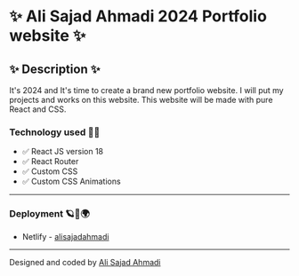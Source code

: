 # ✨ Ali Sajad Ahmadi 2024 Portfolio website ✨

## ✨ Description ✨

It's 2024 and It's time to create a brand new portfolio website. I will put my projects and works on this website. This website will be made with pure React and CSS.

### Technology used 👨‍💻

- ✅ React JS version 18
- ✅ React Router
- ✅ Custom CSS
- ✅ Custom CSS Animations

---

### Deployment 🪐🌌🌍

- Netlify - [alisajadahmadi](https://alisajadahmadi.netlify.app)

---

Designed and coded by [Ali Sajad Ahmadi](https://linkedin.com/in/alisajad001)
